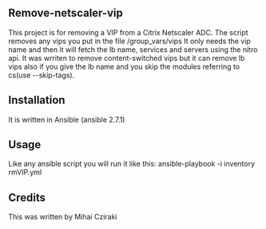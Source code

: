 <snippet>
  <content>

## Remove-netscaler-vip

This project is for removing a VIP from a Citrix Netscaler ADC.
The script removes any vips you put in the file /group_vars/vips
It only needs the vip name and then it will fetch the lb name, services and servers
using the nitro api.
It was wrriten to remove content-switched vips but it can remove lb vips 
also if you give the lb name and you skip the modules referring to cs(use --skip-tags).

## Installation

It is written in Ansible (ansible 2.7.1)

## Usage

Like any ansible script you will run it like this:
ansible-playbook -i inventory  rmVIP.yml

## Credits

This was written by Mihai Cziraki
</content>
</snippet>
